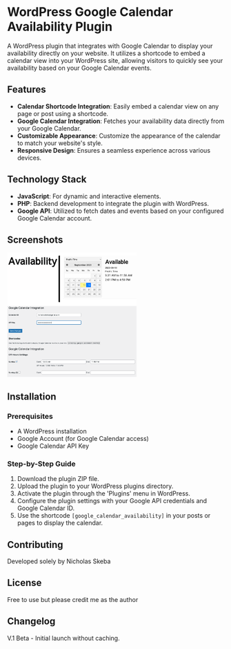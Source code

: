 # WordPress Google Calendar Availability Plugin

A WordPress plugin that integrates with Google Calendar to display your availability directly on your website. It utilizes a shortcode to embed a calendar view into your WordPress site, allowing visitors to quickly see your availability based on your Google Calendar events.

## Features

- **Calendar Shortcode Integration**: Easily embed a calendar view on any page or post using a shortcode.
- **Google Calendar Integration**: Fetches your availability data directly from your Google Calendar.
- **Customizable Appearance**: Customize the appearance of the calendar to match your website's style.
- **Responsive Design**: Ensures a seamless experience across various devices.

## Technology Stack

- **JavaScript**: For dynamic and interactive elements.
- **PHP**: Backend development to integrate the plugin with WordPress.
- **Google API**: Utilized to fetch dates and events based on your configured Google Calendar account.

## Screenshots

<img style="width:300px;" src="https://github.com/nikaskeba/wordpress-gcal-availability/blob/main/Screenshot%202023-09-13%20at%203.07.38%20PM.png">
<img style="width:300px;" src="https://github.com/nikaskeba/wordpress-gcal-availability/blob/main/Screenshot%202023-09-13%20at%203.17.29%20PM.png">

## Installation

### Prerequisites

- A WordPress installation
- Google Account (for Google Calendar access)
- Google Calendar API Key
  
### Step-by-Step Guide

1. Download the plugin ZIP file.
2. Upload the plugin to your WordPress plugins directory.
3. Activate the plugin through the 'Plugins' menu in WordPress.
4. Configure the plugin settings with your Google API credentials and Google Calendar ID.
5. Use the shortcode `[google_calendar_availability]` in your posts or pages to display the calendar.

## Contributing

Developed solely by Nicholas Skeba

## License

Free to use but please credit me as the author

## Changelog

V.1 Beta - Initial launch without caching.
